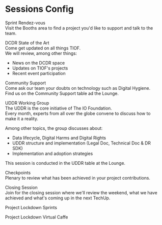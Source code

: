 

# Sessions Config

Sprint Rendez-vous  
Visit the Booths area to find a project you'd like to support and talk to the team.  
  
  
DCDR State of the Art  
Come get updated on all things TIOF.  
We will review, among other things:  
- News on the DCDR space  
- Updates on TIOF's projects  
- Recent event participation  
  
  
Community Support  
Come ask our team your doubts on technology such as Digital Hygiene.  
Find us on the Community Support table ad the Lounge.  
  
  
UDDR Working Group  
The UDDR is the core initiative of The IO Foundation.  
Every month, experts from all over the globe convene to discuss how to make it a reality.  
  
Among other topics, the group discusses about:  
- Data lifecycle, Digital Harms and Digital Rights  
- UDDR structure and implementation (Legal Doc, Technical Doc & DR SDK)  
- Implementation and adoption strategies  
  
This session is conducted in the UDDR table at the Lounge.  
  
  
  
Checkpoints  
Plenary to review what has been achieved in your project contributions.  
  
  
Closing Session  
Join for the closing session where we'll review the weekend, what we have achieved and what's coming up in the next TechUp.


Project Lockdown Sprints



Project Lockdown Virtual Caffe



<!--stackedit_data:
eyJoaXN0b3J5IjpbMTA1MjcyNTY1MF19
-->
